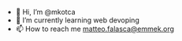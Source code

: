 - 👋 Hi, I’m @mkotca
- 🌱 I’m currently learning web devoping
- 📫 How to reach me matteo.falasca@emmek.org

<!---
mkotcha/mkotcha is a ✨ special ✨ repository because its `README.md` (this file) appears on your GitHub profile.
You can click the Preview link to take a look at your changes.
--->
